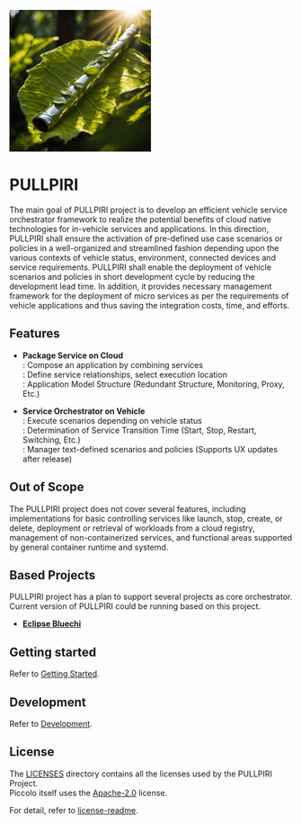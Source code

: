 <!--
SPDX-FileCopyrightText: Copyright 2024 LG Electronics Inc.

SPDX-License-Identifier: Apache-2.0
-->

<img alt="Shows Pullpiri logo" src="doc/images/Pullpiri.png"
width="50%"
height="50%"
/>

# PULLPIRI

The main goal of PULLPIRI project is to develop an efficient vehicle service orchestrator framework to realize the potential benefits of cloud native technologies for in-vehicle services and applications. In this direction, PULLPIRI shall ensure the activation of pre-defined use case scenarios or policies in a well-organized and streamlined fashion depending upon the various contexts of vehicle status, environment, connected devices and service requirements. PULLPIRI shall enable the deployment of vehicle scenarios and policies in short development cycle by reducing the development lead time. In addition, it provides necessary management framework for the deployment of micro services as per the requirements of vehicle applications and thus saving the integration costs, time, and efforts.

## Features

- **Package Service on Cloud**  
: Compose an application by combining services  
: Define service relationships, select execution location  
: Application Model Structure (Redundant Structure, Monitoring, Proxy, Etc.)

- **Service Orchestrator on Vehicle**  
: Execute scenarios depending on vehicle status  
: Determination of Service Transition Time (Start, Stop, Restart, Switching, Etc.)  
: Manager text-defined scenarios and policies (Supports UX updates after release)

## Out of Scope

The PULLPIRI project does not cover several features, including implementations for basic controlling services like launch, stop, create, or delete, deployment or retrieval of workloads from a cloud registry, management of non-containerized services, and functional areas supported by general container runtime and systemd.

## Based Projects

PULLPIRI project has a plan to support several projects as core orchestrator.
Current version of PULLPIRI could be running based on this project.

- **[Eclipse Bluechi](https://github.com/eclipse-bluechi/bluechi/tree/main)**

## Getting started

Refer to [Getting Started](/doc/docs/getting-started.md).

## Development

Refer to [Development](/doc/docs/developments.md).

## License

The [LICENSES](/LICENSES) directory contains all the licenses used by the PULLPIRI Project.  
Piccolo itself uses the [Apache-2.0](/LICENSES/Apache-2.0.txt) license.

For detail, refer to [license-readme](/LICENSES/README.md).

<!-- markdownlint-disable-file MD033 -->
<!-- markdownlint-disable-file MD041 -->